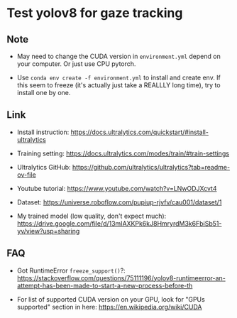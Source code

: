# Test yolov8 for gaze tracking

## Note

- May need to change the CUDA version in `environment.yml` depend on your computer. Or just use CPU pytorch.

- Use `conda env create -f environment.yml` to install and create env. If this seem to freeze (it's actually just take a REALLLY long time), try to install one by one.

## Link

- Install instruction: <https://docs.ultralytics.com/quickstart/#install-ultralytics>

- Training setting: <https://docs.ultralytics.com/modes/train/#train-settings>

- Ultralytics GitHub: <https://github.com/ultralytics/ultralytics?tab=readme-ov-file>

- Youtube tutorial: <https://www.youtube.com/watch?v=LNwODJXcvt4>

- Dataset: <https://universe.roboflow.com/pupiup-rjvfv/cau001/dataset/1>

- My trained model (low quality, don't expect much): <https://drive.google.com/file/d/13mIAXKPk6kJ8HmryrdM3k6FbiSb51-yv/view?usp=sharing>

## FAQ

- Got RuntimeError `freeze_support()`?: <https://stackoverflow.com/questions/75111196/yolov8-runtimeerror-an-attempt-has-been-made-to-start-a-new-process-before-th>

- For list of supported CUDA version on your GPU, look for "GPUs supported" section in here: <https://en.wikipedia.org/wiki/CUDA>
